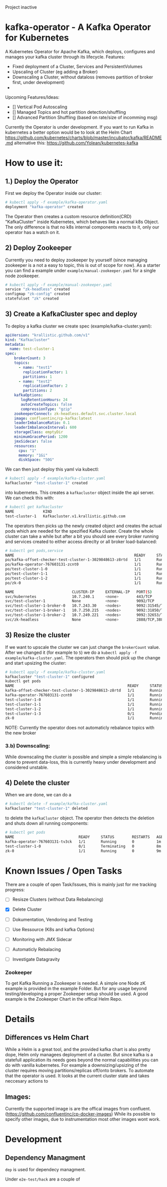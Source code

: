 Project inactive


# kafka-operator - A Kafka Operator for Kubernetes 

A Kubernetes Operator for Apache Kafka, which deploys, configures and manages your kafka cluster through its lifecycle. 
Features:
 - Fixed deployment of a Cluster, Services and PersistentVolumes
 - Upscaling of Cluster (eg adding a Broker)
 - Downscaling a Cluster, without dataloss (removes partition of broker first, under development)
 - 
 
Upcoming Features/Ideas: 
 - [] Vertical Pod Autoscaling
 - [] Managed Topics and hot partition detection/shuffling
 - [] Advanced Partition Shuffling (based on rate/size of incomming msg)


Currently the Operator is under development.
If you want to run Kafka in kubernetes a better option would be to look at the Helm Chart https://github.com/kubernetes/charts/blob/master/incubator/kafka/README.md alternative this: https://github.com/Yolean/kubernetes-kafka
 
# How to use it:

## 1.) Deploy the Operator
First we deploy the Operator inside our cluster:
```bash
# kubectl apply -f example/kafka-operator.yaml
deployment "kafka-operator" created
```

The Operator then creates a custom resource definition(CRD) "KafkaCluster" inside Kubernetes, which behaves like a normal k8s Object. 
The only difference is that no k8s internal components reacts to it, only our operator has a watch on it.

## 2) Deploy Zookeeper
Currently you need to deploy zookeeper by yourself (since managing zookeeper is a not a easy to topic, this is out of scope for now). As a starter you can find a example under `example/manual-zookeeper.yaml` for a single node zookeeper.
```bash
# kubectl apply -f example/manual-zookeeper.yaml
service "zk-headless" created
configmap "zk-config" created
statefulset "zk" created
```

## 3) Create a KafkaCluster spec and deploy
To deploy a kafka cluster we create spec (example/kafka-cluster.yaml): 

```yaml
apiVersion: "krallistic.github.com/v1"
kind: "Kafkacluster"
metadata:
  name: test-cluster-1
spec:
    brokerCount: 3
    topics:
      - name: "test1"
        replicationFactor: 1
        partitions: 1
      - name: "test2"
        replicationFactor: 2
        partitions: 2
    kafkaOptions:
       logRetentionHours: 24
       autoCreateTopics: false
       compressionType: "gzip"
    zookeeperConnect: zk-headless.default.svc.cluster.local
    image: confluentinc/cp-kafka:latest
    leaderImbalanceRatio: 0.1
    leaderImbalanceInterval: 600
    storageClass: emptyDir
    minimumGracePeriod: 1200
    jmxSidecar: false
    resources:
      cpu: "1"
      memory: "1Gi"
      diskSpace: "50G"

```
We can then just deploy this yaml via kubectl:
```bash
# kubectl apply -f example/kafka-cluster.yaml
kafkacluster "test-cluster-1" created
```
into kubernetes. This creates a ```kafkacluster``` object inside the api server. We can check this with:
```bash
# kubectl get kafkacluster
NAME             KIND
test-cluster-1   Kafkacluster.v1.krallistic.github.com
```
 
The operators then picks up the newly created object and creates the actual pods which are needed for the spezified Kafka cluster. 
Create the whole cluster can take a while but after a bit you should see every broker running and services created to either access direclty or all broker load-balanced:
```bash
# kubectl get pods,service
NAME                                                      READY     STATUS    RESTARTS   AGE
po/kafka-offset-checker-test-cluster-1-3029848613-z8rtd   1/1       Running   3          1m
po/kafka-operator-767603131-zcnt0                         1/1       Running   0          1m
po/test-cluster-1-0                                       1/1       Running   0          1m
po/test-cluster-1-1                                       1/1       Running   0          54s
po/test-cluster-1-2                                       1/1       Running   0          40s
po/zk-0                                                   1/1       Running   0          1m

NAME                          CLUSTER-IP     EXTERNAL-IP   PORT(S)             AGE
svc/kubernetes                10.7.240.1     <none>        443/TCP             5h
svc/test-cluster-1            None           <none>        9092/TCP            1m
svc/test-cluster-1-broker-0   10.7.243.30    <nodes>       9092:31545/TCP      1m
svc/test-cluster-1-broker-1   10.7.250.215   <nodes>       9092:31850/TCP      1m
svc/test-cluster-1-broker-2   10.7.249.221   <nodes>       9092:32653/TCP      1m
svc/zk-headless               None           <none>        2888/TCP,3888/TCP   1m
```

## 3) Resize the cluster
If we want to upscale the cluster we can just change the ```brokerCount``` value. 
After we changed it (for example to `5`) we do a ```kubectl apply -f example/kafka-cluster.yaml```. 
The operators then should pick up the change and start upsizing the cluster: 
```bash
# kubectl apply -f example/kafka-cluster.yaml
kafkacluster "test-cluster-1" configured
kubectl get pods
NAME                                                   READY     STATUS    RESTARTS   AGE
kafka-offset-checker-test-cluster-1-3029848613-z8rtd   1/1       Running   3          4m
kafka-operator-767603131-zcnt0                         1/1       Running   0          4m
test-cluster-1-0                                       1/1       Running   0          4m
test-cluster-1-1                                       1/1       Running   0          4m
test-cluster-1-2                                       1/1       Running   0          3m
test-cluster-1-3                                       0/1       Pending   0          35s
zk-0                                                   1/1       Running   0          4m
```
NOTE: Currently the operator does not automaticly rebalance topics with the new broker

### 3.b) Downscaling:
While downscaling the cluster is possible and simple a simple rebalancing is done to prevent data-loss, this is currently heavy under development and considered unstable.

## 4) Delete the cluster
When we are done, we can do a
```bash
# kubectl delete -f example/kafka-cluster.yaml
kafkacluster "test-cluster-1" deleted
```
to delete the `kafkaCluster` object.
The operator then detects the deletion and shuts down all running components:
```bash
# kubectl get pods
NAME                             READY     STATUS        RESTARTS   AGE
kafka-operator-767603131-tv3ck   1/1       Running       0          1m
test-cluster-1-0                 0/1       Terminating   0          8m
zk-0                             1/1       Running       0          9m
```

# Known Issues / Open Tasks
There are a couple of open Task/Issues, this is mainly just for me tracking progress:

- [ ] Resisze Clusters (without Data Rebalancing)
- [x] Delete Cluster
- [ ] Dokumentation, Vendoring and Testing
- [ ] Use Ressource (K8s and kafka Options)
- [ ] Monitoring with JMX Sidecar
- [ ] Automaticly Rebalacing
- [ ] Investigate Datagravity 


### Zookeeper
To get Kafka Running a Zookeeper is needed. A simple one Node zK example is provided in the example Folder. But for any usage beyond testing/developing a proper Zookeeper setup should be used. A good example is the Zookeeper Chart in the offical Helm Repo.


# Details

## Differences vs Helm Chart
While a Helm is a great tool, and the provided kafka chart is also pretty dope, Helm only managees deployment of a cluster. But since kafka is a statefull application its needs goes beyond the normal capabilities you can do with vanilla kubernetes. For example a downsizing/upsizing of the cluster requires moving partitions/replicas off/onto brokers. To automate that the operator is used. It looks at the current cluster state and takes neccesary actions to 

## Images:
Currently the supported image is are the offical images from confluent. (https://github.com/confluentinc/cp-docker-images) While its possible to specify other images, due to instrumentation most other images wont work. 

# Development

## Dependency Managment

```dep``` is used for dependecy managment. 

Under `e2e-test/hack` are a couple of
